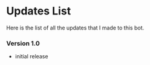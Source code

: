 # Updates List
Here is the list of all the updates that I made to this bot.

### Version 1.0
* initial release